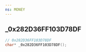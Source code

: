 ```yaml
---
ns: MONEY
---
```

## _0x282D36FF103D78DF

```c
// 0x282D36FF103D78DF
char* _0x282D36FF103D78DF();
```

